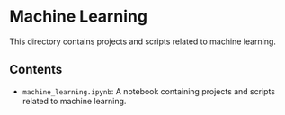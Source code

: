 # Machine Learning
This directory contains projects and scripts related to machine learning.

## Contents
- `machine_learning.ipynb`: A notebook containing projects and scripts related to machine learning.